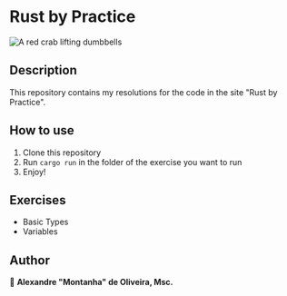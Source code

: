 # Rust by Practice
![A red crab lifting dumbbells](https://github.com/sunface/rust-by-practice/blob/master/en/assets/header.jpg?raw=true)

## Description

This repository contains my resolutions for the code in the site "Rust by Practice".

## How to use

1. Clone this repository
2. Run `cargo run` in the folder of the exercise you want to run
3. Enjoy!

## Exercises

- Basic Types
- Variables

## Author

👤 **Alexandre "Montanha" de Oliveira, Msc.**





